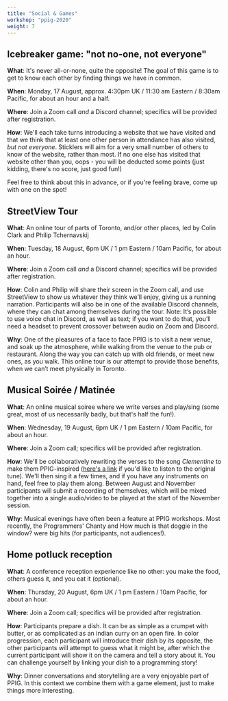 ```yaml
---
title: "Social & Games"
workshop: "ppig-2020"
weight: 7
---
```


## Icebreaker game: "not no-one, not everyone"

**What**: It's never all-or-none, quite the opposite! The goal of this game is to get to know each other by finding things we have in common.

**When**: Monday, 17 August, approx. 4:30pm UK / 11:30 am Eastern / 8:30am Pacific, for about an hour and a half.

**Where**: Join a Zoom call *and* a Discord channel; specifics will be provided after registration.

**How**: We'll each take turns introducing a website that we have visited and that we think that at least one other person in attendance has also visited, *but not everyone*. Sticklers will aim for a very small number of others to know of the website, rather than most. If no one else has visited that website other than you, oops - you will be deducted some points (just kidding, there's no score, just good fun!)

Feel free to think about this in advance, or if you're feeling brave, come up with one on the spot!


## StreetView Tour

**What**: An online tour of parts of Toronto, and/or other places, led by Colin Clark and Philip Tchernavskij

**When**: Tuesday, 18 August, 6pm UK / 1 pm Eastern / 10am Pacific, for about an hour.

**Where**: Join a Zoom call *and* a Discord channel; specifics will be provided after registration.

**How**: Colin and Philip will share their screen in the Zoom call, and use StreetView to show us whatever they think we’ll enjoy, giving us a running narration. Participants will also be in one of the available Discord channels, where they can chat among themselves during the tour. Note: It’s possible to use voice chat in Discord, as well as text; if you want to do that, you’ll need a headset to prevent crossover between audio on Zoom and Discord.

**Why**: One of the pleasures of a face to face PPIG is to visit a new venue, and soak up the atmosphere, while walking from the venue to the pub or restaurant. Along the way you can catch up with old friends, or meet new ones, as you walk. This online tour is our attempt to provide those benefits, when we can’t meet physically in Toronto.


## Musical Soirée / Matinée

**What**: An online musical soiree where we write verses and play/sing (some great, most of us necessarily badly, but that's half the fun!).

**When**: Wednesday, 19 August, 6pm UK / 1 pm Eastern / 10am Pacific, for about an hour.

**Where**: Join a Zoom call; specifics will be provided after registration.

**How**: We'll be collaboratively rewriting the verses to the song *Clementine* to make them PPIG-inspired ([here's a link](https://www.youtube.com/watch?v=ebyiyntVQNM) if you'd like to listen to the original tune). We'll then sing it a few times, and if you have any instruments on hand, feel free to play them along. Between August and November participants will submit a recording of themselves, which will be mixed together into a single audio/video to be played at the start of the November session.

**Why**: Musical evenings have often been a feature at PPIG workshops. Most recently, the Programmers' Chanty and How much is that doggie in the window? were big hits (for participants, not audiences!).


## Home potluck reception

**What**: A conference reception experience like no other: you make the food, others guess it, and you eat it (optional).

**When**: Thursday, 20 August, 6pm UK / 1 pm Eastern / 10am Pacific, for about an hour.

**Where**: Join a Zoom call; specifics will be provided after registration.

**How**: Participants prepare a dish. It can be as simple as a crumpet with butter, or as complicated as an indian curry on an open fire. In color progression, each participant will introduce their dish by its opposite, the other participants will attempt to guess what it might be, after which the current participant will show it on the camera and tell a story about it. You can challenge yourself by linking your dish to a programming story!

**Why**: Dinner conversations and storytelling are a very enjoyable part of PPIG. In this context we combine them with a game element, just to make things more interesting.
